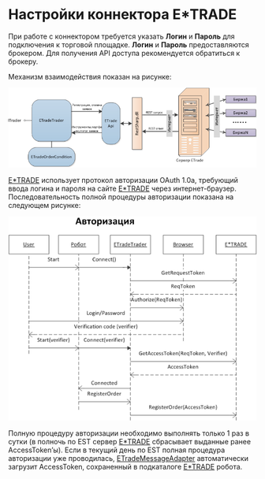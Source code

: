 # Настройки коннектора E\*TRADE

При работе с коннектором требуется указать **Логин** и **Пароль** для подключения к торговой площадке. **Логин** и **Пароль** предоставляются брокером. Для получения API доступа рекомендуется обратиться к брокеру.

Механизм взаимодействия показан на рисунке: 

![ETrade](../images/ETrade.png)

[E\*TRADE](ETrade.md) использует протокол авторизации OAuth 1.0a, требующий ввода логина и пароля на сайте [E\*TRADE](https://etrade.com) через интернет\-браузер. Последовательность полной процедуры авторизации показана на следующем рисунке:

![etrade autoriazation](../images/etrade_autoriazation.png)

Полную процедуру авторизации необходимо выполнять только 1 раз в сутки (в полночь по EST сервер [E\*TRADE](ETrade.md) сбрасывает выданные ранее AccessToken’ы). Если в текущий день по EST полная процедура авторизации уже проводилась, [ETradeMessageAdapter](xref:StockSharp.ETrade.ETradeMessageAdapter) автоматически загрузит AccessToken, сохраненный в подкаталоге [E\*TRADE](ETrade.md) робота.
